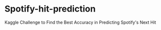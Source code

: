 # Spotify-hit-prediction
Kaggle Challenge to Find the Best Accuracy in Predicting Spotify's Next Hit

